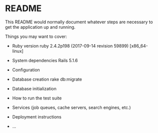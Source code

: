 # README

This README would normally document whatever steps are necessary to get the
application up and running.

Things you may want to cover:

* Ruby version
ruby 2.4.2p198 (2017-09-14 revision 59899) [x86_64-linux]

* System dependencies
Rails 5.1.6

* Configuration

* Database creation
rake db:migrate
* Database initialization

* How to run the test suite

* Services (job queues, cache servers, search engines, etc.)

* Deployment instructions

* ...
